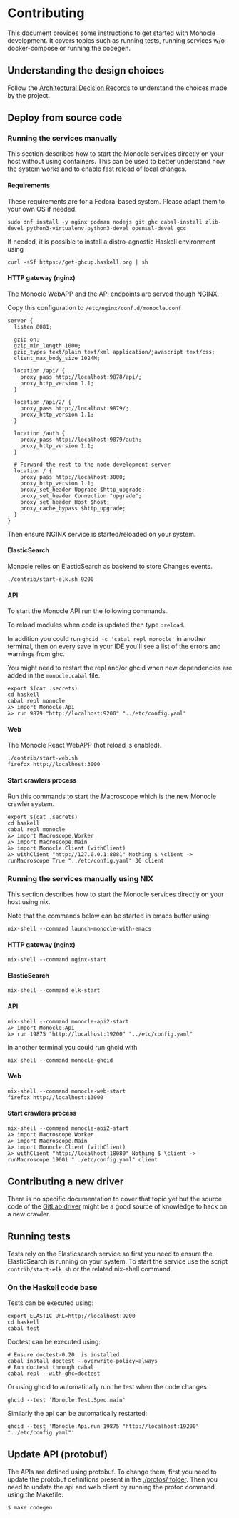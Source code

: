 # Contributing

This document provides some instructions to get started with Monocle development. It covers topics
such as running tests, running services w/o docker-compose or running the codegen.

## Understanding the design choices

Follow the [Architectural Decision Records](doc/adr/index.md) to understand the choices made by the project.

## Deploy from source code

### Running the services manually

This section describes how to start the Monocle services directly on your host without using containers.
This can be used to better understand how the system works and to enable fast reload of local changes.

#### Requirements

These requirements are for a Fedora-based system. Please adapt them to your own OS if needed.

```ShellSession
sudo dnf install -y nginx podman nodejs git ghc cabal-install zlib-devel python3-virtualenv python3-devel openssl-devel gcc
```

If needed, it is possible to install a distro-agnostic Haskell environment using

```ShellSession
curl -sSf https://get-ghcup.haskell.org | sh
```

#### HTTP gateway (nginx)

The Monocle WebAPP and the API endpoints are served though NGINX.

Copy this configuration to `/etc/nginx/conf.d/monocle.conf`

```
server {
  listen 8081;

  gzip on;
  gzip_min_length 1000;
  gzip_types text/plain text/xml application/javascript text/css;
  client_max_body_size 1024M;

  location /api/ {
    proxy_pass http://localhost:9878/api/;
    proxy_http_version 1.1;
  }

  location /api/2/ {
    proxy_pass http://localhost:9879/;
    proxy_http_version 1.1;
  }

  location /auth {
    proxy_pass http://localhost:9879/auth;
    proxy_http_version 1.1;
  }

  # Forward the rest to the node development server
  location / {
    proxy_pass http://localhost:3000;
    proxy_http_version 1.1;
    proxy_set_header Upgrade $http_upgrade;
    proxy_set_header Connection "upgrade";
    proxy_set_header Host $host;
    proxy_cache_bypass $http_upgrade;
  }
}
```

Then ensure NGINX service is started/reloaded on your system.

#### ElasticSearch

Monocle relies on ElasticSearch as backend to store Changes events.

```ShellSession
./contrib/start-elk.sh 9200
```

#### API

To start the Monocle API run the following commands.

To reload modules when code is updated then type `:reload`.

In addition you could run `ghcid -c 'cabal repl monocle'` in another terminal, then on every save in your IDE you'll see a list of the errors and warnings from ghc.

You might need to restart the repl and/or ghcid when new dependencies are
added in the `monocle.cabal` file.

```ShellSession
export $(cat .secrets)
cd haskell
cabal repl monocle
λ> import Monocle.Api
λ> run 9879 "http://localhost:9200" "../etc/config.yaml"
```

#### Web

The Monocle React WebAPP (hot reload is enabled).

```ShellSession
./contrib/start-web.sh
firefox http://localhost:3000
```

#### Start crawlers process

Run this commands to start the Macroscope which is the new Monocle crawler system.

```ShellSession
export $(cat .secrets)
cd haskell
cabal repl monocle
λ> import Macroscope.Worker
λ> import Macroscope.Main
λ> import Monocle.Client (withClient)
λ> withClient "http://127.0.0.1:8081" Nothing $ \client -> runMacroscope True "../etc/config.yaml" 30 client
```

### Running the services manually using NIX

This section describes how to start the Monocle services directly on your host using nix.

Note that the commands below can be started in emacs buffer using:

```ShellSession
nix-shell --command launch-monocle-with-emacs
```

#### HTTP gateway (nginx)

```ShellSession
nix-shell --command nginx-start
```

#### ElasticSearch

```ShellSession
nix-shell --command elk-start
```

#### API

```ShellSession
nix-shell --command monocle-api2-start
λ> import Monocle.Api
λ> run 19875 "http://localhost:19200" "../etc/config.yaml"
```

In another terminal you could run ghcid with

```ShellSession
nix-shell --command monocle-ghcid
```

#### Web

```ShellSession
nix-shell --command monocle-web-start
firefox http://localhost:13000
```

#### Start crawlers process

```ShellSession
nix-shell --command monocle-api2-start
λ> import Macroscope.Worker
λ> import Macroscope.Main
λ> import Monocle.Client (withClient)
λ> withClient "http://localhost:18080" Nothing $ \client -> runMacroscope 19001 "../etc/config.yaml" client
```

## Contributing a new driver

There is no specific documentation to cover that topic yet but the source code of
the [GitLab driver](monocle/haskell/src/Lentille/GitLab/MergeRequests.hs) might be a good
source of knowledge to hack on a new crawler.

## Running tests

Tests rely on the Elasticsearch service so first you need to ensure the ElasticSearch is running on your system. To start the service use the script `contrib/start-elk.sh` or the
related nix-shell command.

### On the Haskell code base

Tests can be executed using:

```ShellSession
export ELASTIC_URL=http://localhost:9200
cd haskell
cabal test
```

Doctest can be executed using:

```ShellSession
# Ensure doctest-0.20. is installed
cabal install doctest --overwrite-policy=always
# Run doctest through cabal
cabal repl --with-ghc=doctest
```

Or using ghcid to automatically run the test when the code changes:

```ShellSession
ghcid --test 'Monocle.Test.Spec.main'
```

Similarly the api can be automatically restarted:

```ShellSession
ghcid --test 'Monocle.Api.run 19875 "http://localhost:19200" "../etc/config.yaml"'
```

## Update API (protobuf)

The APIs are defined using protobuf. To change them, first you need to update the
protobuf definitions present in the [./protos/ folder](./protos). Then you need to update
the api and web client by running the protoc command using the Makefile:

```ShellSession
$ make codegen
```
